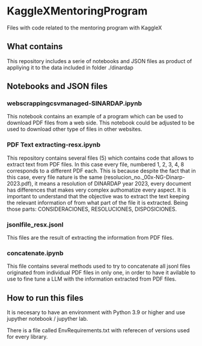# KaggleXMentoringProgram
Files with code related to the mentoring program with KaggleX

## What contains
This repository includes a serie of notebooks and JSON files as product of appliying it to the data included in folder ./dinardap 

## Notebooks and JSON files

### webscrappingcsvmanaged-SINARDAP.ipynb

This notebook contains an example of a program which can be used to download PDF files from a web side.
This notebook could be adjusted to be used to download other type of files in other websites.

### PDF Text extracting-resx.ipynb

This repository contains several files (5) which contains code that allows to extract text from PDF files.
In this case every file, numbered 1, 2, 3, 4, 8 corresponds to a different PDF each. This is because despite the fact that in this case, every file nature is the same (resolucion_no._00x-NG-Dinarp-2023.pdf), it means a resolution of DINARDAP year 2023, every document has differences that makes very complex authomatize every aspect.
It is important to understand that the objective was to extract the text keeping the relevant information of from what part of the file it is extracted.  Being those parts: CONSIDERACIONES, RESOLUCIONES, DISPOSICIONES.

### jsonlfile_resx.jsonl

This files are the result of extracting the information from PDF files.

### concatenate.ipynb

This file contains several methods used to try to concatenate all jsonl files originated from individual PDF files in only one, in order to have it avilable to use to fine tune a LLM with the information extracted from PDF files.


## How to run this files

It is necesary to have an environment with Python 3.9 or higher and use jupyther notebook / jupyther lab.

There is a file called EnvRequirements.txt with referecen of versions used for every library.

